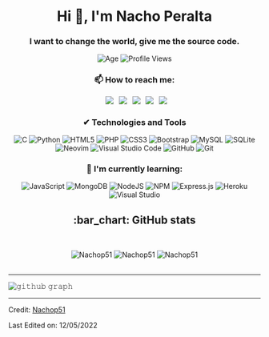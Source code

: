 <h1 align="center">Hi 👋, I'm Nacho Peralta</h1>
<h3 align="center">I want to change the world, give me the source code.</h3>

<div align="center">

![Age](https://img.shields.io/badge/age-19-blue?style=for-the-badge)
![Profile Views](https://visitor-badge.herokuapp.com/badge?page_id=Nachop51.github.profile)

</div>
 
<h3 align="center"> 📫 How to reach me: </h3>

<div align="center">

&ensp;[<img src="https://img.shields.io/badge/Gmail-D14836?style=for-the-badge&logo=gmail&logoColor=white" />](mailto:nachoperalta0@gmail.com)
&ensp;[<img src="https://img.shields.io/badge/linkedin-%230077B5.svg?style=for-the-badge&logo=linkedin&logoColor=white" />](https://www.linkedin.com/in/ignacio-peralta-576a72226/)
&ensp;[<img src="https://img.shields.io/badge/Twitter-%231DA1F2.svg?style=for-the-badge&logo=Twitter&logoColor=white" />](https://twitter.com/inach0f)
&ensp;[<img src="https://img.shields.io/badge/Instagram-%23E4405F.svg?style=for-the-badge&logo=Instagram&logoColor=white" />](https://www.instagram.com/nachop51/)
&ensp;[<img src="https://img.shields.io/badge/github-%23121011.svg?style=for-the-badge&logo=github&logoColor=white">](https://github.com/Nachop51/)

</div>
 
<h3 align="center"> ✔ Technologies and Tools </h3>

<div align="center">
 
![C](https://img.shields.io/badge/c-%2300599C.svg?style=for-the-badge&logo=c&logoColor=white)
![Python](https://img.shields.io/badge/python-3670A0?style=for-the-badge&logo=python&logoColor=ffdd54)
![HTML5](https://img.shields.io/badge/html5-%23E34F26.svg?style=for-the-badge&logo=html5&logoColor=white)
![PHP](https://img.shields.io/badge/php-%23777BB4.svg?style=for-the-badge&logo=php&logoColor=white)
![CSS3](https://img.shields.io/badge/css3-%231572B6.svg?style=for-the-badge&logo=css3&logoColor=white)
![Bootstrap](https://img.shields.io/badge/bootstrap-%23563D7C.svg?style=for-the-badge&logo=bootstrap&logoColor=white)
![MySQL](https://img.shields.io/badge/mysql-%2300f.svg?style=for-the-badge&logo=mysql&logoColor=white)
![SQLite](https://img.shields.io/badge/sqlite-%2307405e.svg?style=for-the-badge&logo=sqlite&logoColor=white)
![Neovim](https://img.shields.io/badge/NeoVim-%2357A143.svg?&style=for-the-badge&logo=neovim&logoColor=white)
![Visual Studio Code](https://img.shields.io/badge/Visual%20Studio%20Code-0078d7.svg?style=for-the-badge&logo=visual-studio-code&logoColor=white)
![GitHub](https://img.shields.io/badge/github-%23121011.svg?style=for-the-badge&logo=github&logoColor=white)
![Git](https://img.shields.io/badge/git-%23F05033.svg?style=for-the-badge&logo=git&logoColor=white)
 
</div>
 
<h3 align="center"> 🌱 I'm currently learning: </h3>

<div align="center">
 
![JavaScript](https://img.shields.io/badge/javascript-%23323330.svg?style=for-the-badge&logo=javascript&logoColor=%23F7DF1E)
![MongoDB](https://img.shields.io/badge/MongoDB-%234ea94b.svg?style=for-the-badge&logo=mongodb&logoColor=white)
![NodeJS](https://img.shields.io/badge/node.js-6DA55F?style=for-the-badge&logo=node.js&logoColor=white)
![NPM](https://img.shields.io/badge/NPM-%23000000.svg?style=for-the-badge&logo=npm&logoColor=white)
![Express.js](https://img.shields.io/badge/express.js-%23404d59.svg?style=for-the-badge&logo=express&logoColor=%2361DAFB)
![Heroku](https://img.shields.io/badge/heroku-%23430098.svg?style=for-the-badge&logo=heroku&logoColor=white)
![Visual Studio](https://img.shields.io/badge/Visual%20Studio-5C2D91.svg?style=for-the-badge&logo=visual-studio&logoColor=white)

</div>
 
<h2 align="center"> :bar_chart: GitHub stats </h2>
 <br />
<p align="center">
 <img src="https://github-readme-stats.vercel.app/api?username=Nachop51&show_icons=true&count_private=true&theme=darcula&hide_border=true&hide=issues,contribs&bg_color=00000000"  alt="Nachop51" />
 <img src="https://github-readme-stats.vercel.app/api/top-langs/?username=Nachop51&layout=compact&hide_border=true&theme=darcula&bg_color=00000000&langs_count=6&hide=jupyter%20notebook,tex,css,php" alt="Nachop51" />
 <img src="https://github-readme-streak-stats.herokuapp.com?user=Nachop51&theme=darcula&hide_border=true&background=FFFFFF00" alt="Nachop51" />
 <br />
 <br />
</p>

------

![𝚐𝚒𝚝𝚑𝚞𝚋 𝚐𝚛𝚊𝚙𝚑](https://activity-graph.herokuapp.com/graph?username=Nachop51&theme=gruvbox&hide_border=true&area=true)

------
Credit: [Nachop51](https://github.com/Nachop51)

Last Edited on: 12/05/2022
